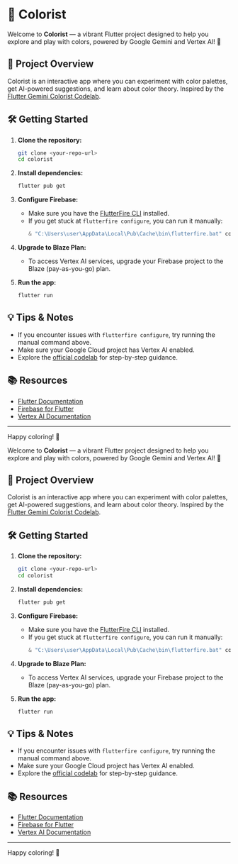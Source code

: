# 🎨 Colorist

Welcome to **Colorist** — a vibrant Flutter project designed to help you explore and play with colors, powered by Google Gemini and Vertex AI! 🌈

## 🚀 Project Overview
Colorist is an interactive app where you can experiment with color palettes, get AI-powered suggestions, and learn about color theory. Inspired by the [Flutter Gemini Colorist Codelab](https://codelabs.developers.google.com/codelabs/flutter-gemini-colorist#0).

## 🛠️ Getting Started

1. **Clone the repository:**
   ```bash
   git clone <your-repo-url>
   cd colorist
   ```
2. **Install dependencies:**
   ```bash
   flutter pub get
   ```
3. **Configure Firebase:**
   - Make sure you have the [FlutterFire CLI](https://firebase.flutter.dev/docs/cli/) installed.
   - If you get stuck at `flutterfire configure`, you can run it manually:
     ```powershell
     & "C:\Users\user\AppData\Local\Pub\Cache\bin\flutterfire.bat" configure
     ```
4. **Upgrade to Blaze Plan:**
   - To access Vertex AI services, upgrade your Firebase project to the Blaze (pay-as-you-go) plan.

5. **Run the app:**
   ```bash
   flutter run
   ```

## 💡 Tips & Notes
- If you encounter issues with `flutterfire configure`, try running the manual command above.
- Make sure your Google Cloud project has Vertex AI enabled.
- Explore the [official codelab](https://codelabs.developers.google.com/codelabs/flutter-gemini-colorist#0) for step-by-step guidance.

## 📚 Resources
- [Flutter Documentation](https://flutter.dev/docs)
- [Firebase for Flutter](https://firebase.flutter.dev/)
- [Vertex AI Documentation](https://cloud.google.com/vertex-ai/docs)

---

Happy coloring! 🎉

Welcome to **Colorist** — a vibrant Flutter project designed to help you explore and play with colors, powered by Google Gemini and Vertex AI! 🌈

## 🚀 Project Overview
Colorist is an interactive app where you can experiment with color palettes, get AI-powered suggestions, and learn about color theory. Inspired by the [Flutter Gemini Colorist Codelab](https://codelabs.developers.google.com/codelabs/flutter-gemini-colorist#0).

## 🛠️ Getting Started

1. **Clone the repository:**
   ```bash
   git clone <your-repo-url>
   cd colorist
   ```
2. **Install dependencies:**
   ```bash
   flutter pub get
   ```
3. **Configure Firebase:**
   - Make sure you have the [FlutterFire CLI](https://firebase.flutter.dev/docs/cli/) installed.
   - If you get stuck at `flutterfire configure`, you can run it manually:
     ```powershell
     & "C:\Users\user\AppData\Local\Pub\Cache\bin\flutterfire.bat" configure
     ```
4. **Upgrade to Blaze Plan:**
   - To access Vertex AI services, upgrade your Firebase project to the Blaze (pay-as-you-go) plan.

5. **Run the app:**
   ```bash
   flutter run
   ```

## 💡 Tips & Notes
- If you encounter issues with `flutterfire configure`, try running the manual command above.
- Make sure your Google Cloud project has Vertex AI enabled.
- Explore the [official codelab](https://codelabs.developers.google.com/codelabs/flutter-gemini-colorist#0) for step-by-step guidance.

## 📚 Resources
- [Flutter Documentation](https://flutter.dev/docs)
- [Firebase for Flutter](https://firebase.flutter.dev/)
- [Vertex AI Documentation](https://cloud.google.com/vertex-ai/docs)

---

Happy coloring! 🎉
